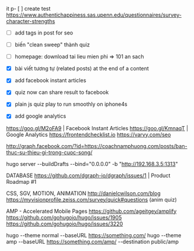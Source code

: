 it p- [ ] create test https://www.authentichappiness.sas.upenn.edu/questionnaires/survey-character-strengths
- [ ] add tags in post for seo
- [ ] biến "clean sweep" thành quiz
- [ ] homepage: download tai lieu mien phi => 101 an sach

- [x] bài viết tương tự (related posts) at the end of a content
- [x] add facebook instant articles
- [x] quiz now can share result to facebook
- [x] plain js quiz play to run smoothly on iphone4s
- [x] add google analytics

https://goo.gl/M2oFA9 | Facebook Instant Articles
https://goo.gl/KmnaqT | Google Analytics
https://frontendchecklist.io
https://varvy.com/seo

http://graph.facebook.com/?id=https://coachnamphuong.com/posts/ban-thuc-su-thieu-gi-trong-cuoc-song/


hugo server --buildDrafts --bind="0.0.0.0" -b "http://192.168.3.5:1313"

DATABASE
https://github.com/dgraph-io/dgraph/issues/1 | Product Roadmap #1

CSS, SGV, MOTION, ANIMATION
http://danielcwilson.com/blog
https://myvisionprofile.zeiss.com/survey/quick#questions (anim quiz)

AMP - Accelerated Mobile Pages
https://github.com/ageitgey/amplify
https://github.com/gohugoio/hugo/issues/1905
https://github.com/gohugoio/hugo/issues/3220

hugo --theme normal  --baseURL https://something.com/
hugo --theme amp --baseURL https://something.com/amp/ --destination public/amp
